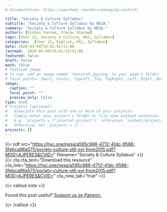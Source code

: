 ```yaml
---
# Documentation: https://wowchemy.com/docs/managing-content/

title: "Society & Culture Syllabus"
subtitle: "Society & Culture Syllabus by NESA."
summary: "Society & Culture Syllabus by NESA."
authors: [Vishnu Yannam, Pranav Sharma]
tags: [Year 12, Society & Culture, HSC, Syllabus]
categories:  [Year 12, English, HSC, Syllabus]
date: 2020-03-04T19:42:51+11:00
lastmod:  2020-03-04T19:42:51+11:00
featured: false
draft: false
math: false
# Featured image
# To use, add an image named `featured.jpg/png` to your page's folder.
# Focal points: Smart, Center, TopLeft, Top, TopRight, Left, Right, BottomLeft, Bottom, BottomRight.
image:
  caption: ""
  focal_point: ""
  preview_only: false
type: book
# Projects (optional).
#   Associate this post with one or more of your projects.
#   Simply enter your project's folder or file name without extension.
#   E.g. `projects = ["internal-project"]` references `content/project/deep-learning/index.md`.
#   Otherwise, set `projects = []`.
projects: []
---
```


{{< pdf src="https://hsc.one/nesa/a595c986-4712-41dc-9588-0febca96a575/society-culture-st6-syl-from2015.pdf?MOD=AJPERES&CVID=" filename="Society & Culture Syllabus" >}}
<br>
{{< cta cta_text="Download this resource" cta_link="https://hsc.one/nesa/a595c986-4712-41dc-9588-0febca96a575/society-culture-st6-syl-from2015.pdf?MOD=AJPERES&CVID=" cta_new_tab="true" >}}

{{< callout note >}}

Found this post useful? [Support us on Patreon.](https://patreon.com/hscone/)

{{< /callout >}}